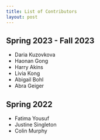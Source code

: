 ```yaml
---
title: List of Contributors
layout: post
---
```

<link rel="stylesheet" href="/main.css">

## Spring 2023 - Fall 2023

- Daria Kuzovkova
- Haonan Gong
- Harry Akins
- Livia Kong
- Abigail Bohl
- Abra Geiger

## Spring 2022

- Fatima Yousuf
- Justine Singleton
- Colin Murphy
